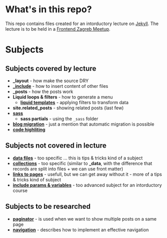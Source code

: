 # What's in this repo?

This repo contains files created for an intorductory lecture on [Jekyll](https://jekyllrb.com). The lecture is to be held in a [Frontend Zagreb Meetup](https://www.meetup.com/en-AU/FrontendZG/).

# Subjects

## Subjects covered by lecture

* **_layout** - how make the source DRY 
* **[_include](https://jekyllrb.com/docs/includes/)** - how to insert content of other files
* **_posts** - how the posts work
* **Liquid loops & filters** - how to generate a menu
    * **[liquid templates](https://jekyllrb.com/docs/templates/)** - applying filters to transform data
* **site.related_posts** - showing related posts (last few)
* **[sass](https://jekyllrb.com/docs/assets/)**
    * **sass partials** - using the `_sass` folder
* **[blog migration](https://jekyllrb.com/docs/migrations/)** - just a mention that automatic migration is possible  
* **[code highliting](https://jekyllrb.com/docs/templates/#code-snippet-highlighting)**

## Subjects not covered in lecture

* **[data files](https://jekyllrb.com/docs/datafiles/)** - too specific ... this is tips & tricks kind of a subject
* **[collections](https://jekyllrb.com/docs/collections/)** - too specific (similar to **_data**, with the difference that records are split into files + we can use front matter)
* **[links to pages](https://jekyllrb.com/docs/templates/#link)** - usefull, but we can get away without it - more of a tips & tricks kind of subject
* **[include params & variables](https://jekyllrb.com/docs/includes/#passing-parameters-to-includes)** - too advanced subject for an intorductory course

## Subjects to be researched
* **[paginator](https://jekyllrb.com/docs/pagination/)** - is used when we want to show multiple posts on a same page
* **[navigation](https://jekyllrb.com/tutorials/navigation/)** - describes how to implement an effective navigation
